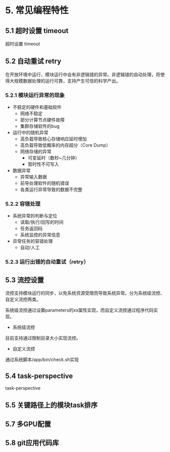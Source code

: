 # 5. 常见编程特性

## 5.1 超时设置 timeout

超时设置 timeout

## 5.2 自动重试 retry

在开放环境中运行，模块运行中会有非逻辑错的异常。非逻辑错的自动处理，将使得大规模数据处理的运行可靠，支持产生可信的科学产出。

### 5.2.1 模块运行异常的现象
- 不稳定的硬件和基础软件
  - 网络不稳定
  - 部分计算节点硬件故障
  - 集群存储软件的bug
- 运行中的随机异常
  - 高负载导致核心存储响应延时增加
  - 高负载导致低概率的内存超分（Core Dump）
  - 网络存储的异常
    - 可变延时（数秒~几分钟）
    - 暂时性不可写入
- 数据异常
  - 异常输入数据
  - 前导处理软件的随机错误
  - 各类运行异常导致的数据不完整

### 5.2.2 容错处理
- 系统异常的判断与定位
  - 读取/执行/回写的时间
  - 任务返回码
  - 系统监控的异常信息
- 异常任务的容错处理
  - 自动/人工

### 5.2.3 运行出错的自动重试（retry）



## 5.3 流控设置

流控支持模块运行的同步，以免系统资源受限而导致系统异常。分为系统级流控、自定义流控两类。

系统级流控通过设置parameters的xx属性实现，而自定义流控通过程序代码实现。

- 系统级流控

目前支持通过限制目录大小实现流控。


- 自定义流控

通过系统脚本/app/bin/check.sh实现


## 5.4 task-perspective

task-perspective

## 5.5 关键路径上的模块task排序

## 5.7 多GPU配置

## 5.8 git应用代码库
